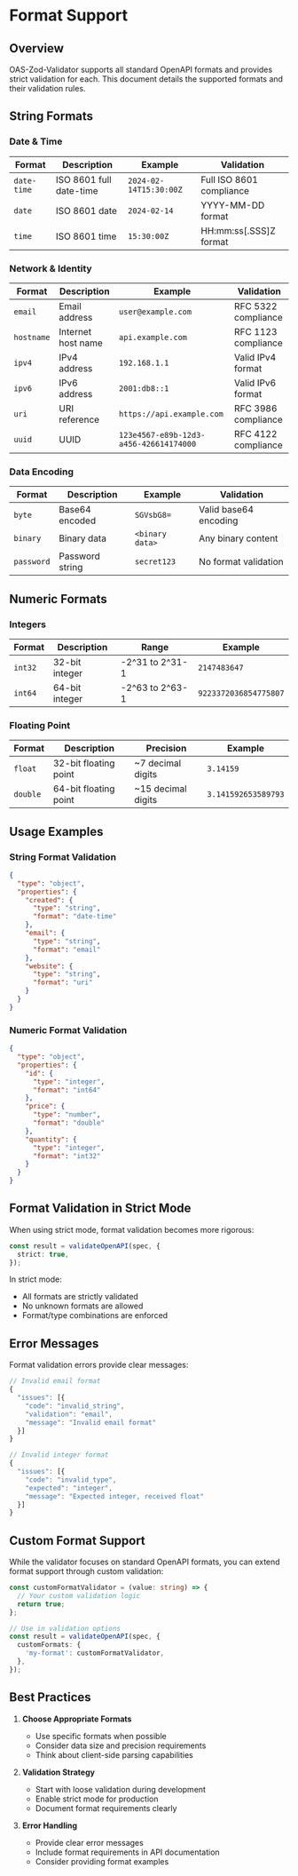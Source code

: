 # Format Support

## Overview

OAS-Zod-Validator supports all standard OpenAPI formats and provides strict validation for each. This document details the supported formats and their validation rules.

## String Formats

### Date & Time

| Format      | Description             | Example                | Validation               |
| ----------- | ----------------------- | ---------------------- | ------------------------ |
| `date-time` | ISO 8601 full date-time | `2024-02-14T15:30:00Z` | Full ISO 8601 compliance |
| `date`      | ISO 8601 date           | `2024-02-14`           | YYYY-MM-DD format        |
| `time`      | ISO 8601 time           | `15:30:00Z`            | HH:mm:ss[.SSS]Z format   |

### Network & Identity

| Format     | Description        | Example                                | Validation          |
| ---------- | ------------------ | -------------------------------------- | ------------------- |
| `email`    | Email address      | `user@example.com`                     | RFC 5322 compliance |
| `hostname` | Internet host name | `api.example.com`                      | RFC 1123 compliance |
| `ipv4`     | IPv4 address       | `192.168.1.1`                          | Valid IPv4 format   |
| `ipv6`     | IPv6 address       | `2001:db8::1`                          | Valid IPv6 format   |
| `uri`      | URI reference      | `https://api.example.com`              | RFC 3986 compliance |
| `uuid`     | UUID               | `123e4567-e89b-12d3-a456-426614174000` | RFC 4122 compliance |

### Data Encoding

| Format     | Description     | Example         | Validation            |
| ---------- | --------------- | --------------- | --------------------- |
| `byte`     | Base64 encoded  | `SGVsbG8=`      | Valid base64 encoding |
| `binary`   | Binary data     | `<binary data>` | Any binary content    |
| `password` | Password string | `secret123`     | No format validation  |

## Numeric Formats

### Integers

| Format  | Description    | Range           | Example               |
| ------- | -------------- | --------------- | --------------------- |
| `int32` | 32-bit integer | -2^31 to 2^31-1 | `2147483647`          |
| `int64` | 64-bit integer | -2^63 to 2^63-1 | `9223372036854775807` |

### Floating Point

| Format   | Description           | Precision          | Example             |
| -------- | --------------------- | ------------------ | ------------------- |
| `float`  | 32-bit floating point | ~7 decimal digits  | `3.14159`           |
| `double` | 64-bit floating point | ~15 decimal digits | `3.141592653589793` |

## Usage Examples

### String Format Validation

```json
{
  "type": "object",
  "properties": {
    "created": {
      "type": "string",
      "format": "date-time"
    },
    "email": {
      "type": "string",
      "format": "email"
    },
    "website": {
      "type": "string",
      "format": "uri"
    }
  }
}
```

### Numeric Format Validation

```json
{
  "type": "object",
  "properties": {
    "id": {
      "type": "integer",
      "format": "int64"
    },
    "price": {
      "type": "number",
      "format": "double"
    },
    "quantity": {
      "type": "integer",
      "format": "int32"
    }
  }
}
```

## Format Validation in Strict Mode

When using strict mode, format validation becomes more rigorous:

```typescript
const result = validateOpenAPI(spec, {
  strict: true,
});
```

In strict mode:

- All formats are strictly validated
- No unknown formats are allowed
- Format/type combinations are enforced

## Error Messages

Format validation errors provide clear messages:

```typescript
// Invalid email format
{
  "issues": [{
    "code": "invalid_string",
    "validation": "email",
    "message": "Invalid email format"
  }]
}

// Invalid integer format
{
  "issues": [{
    "code": "invalid_type",
    "expected": "integer",
    "message": "Expected integer, received float"
  }]
}
```

## Custom Format Support

While the validator focuses on standard OpenAPI formats, you can extend format support through custom validation:

```typescript
const customFormatValidator = (value: string) => {
  // Your custom validation logic
  return true;
};

// Use in validation options
const result = validateOpenAPI(spec, {
  customFormats: {
    'my-format': customFormatValidator,
  },
});
```

## Best Practices

1. **Choose Appropriate Formats**

   - Use specific formats when possible
   - Consider data size and precision requirements
   - Think about client-side parsing capabilities

2. **Validation Strategy**

   - Start with loose validation during development
   - Enable strict mode for production
   - Document format requirements clearly

3. **Error Handling**
   - Provide clear error messages
   - Include format requirements in API documentation
   - Consider providing format examples
